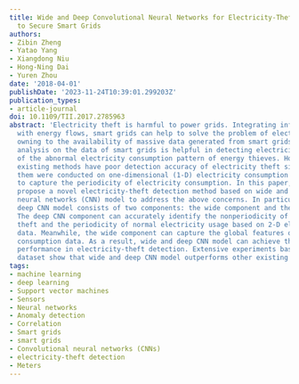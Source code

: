 ```yaml
---
title: Wide and Deep Convolutional Neural Networks for Electricity-Theft Detection
  to Secure Smart Grids
authors:
- Zibin Zheng
- Yatao Yang
- Xiangdong Niu
- Hong-Ning Dai
- Yuren Zhou
date: '2018-04-01'
publishDate: '2023-11-24T10:39:01.299203Z'
publication_types:
- article-journal
doi: 10.1109/TII.2017.2785963
abstract: 'Electricity theft is harmful to power grids. Integrating information flows
  with energy flows, smart grids can help to solve the problem of electricity theft
  owning to the availability of massive data generated from smart grids. The data
  analysis on the data of smart grids is helpful in detecting electricity theft because
  of the abnormal electricity consumption pattern of energy thieves. However, the
  existing methods have poor detection accuracy of electricity theft since most of
  them were conducted on one-dimensional (1-D) electricity consumption data and failed
  to capture the periodicity of electricity consumption. In this paper, we originally
  propose a novel electricity-theft detection method based on wide and deep convolutional
  neural networks (CNN) model to address the above concerns. In particular, wide and
  deep CNN model consists of two components: the wide component and the deep CNN component.
  The deep CNN component can accurately identify the nonperiodicity of electricity
  theft and the periodicity of normal electricity usage based on 2-D electricity consumption
  data. Meanwhile, the wide component can capture the global features of 1-D electricity
  consumption data. As a result, wide and deep CNN model can achieve the excellent
  performance in electricity-theft detection. Extensive experiments based on realistic
  dataset show that wide and deep CNN model outperforms other existing methods.'
tags:
- machine learning
- deep learning
- Support vector machines
- Sensors
- Neural networks
- Anomaly detection
- Correlation
- Smart grids
- smart grids
- Convolutional neural networks (CNNs)
- electricity-theft detection
- Meters
---
```


